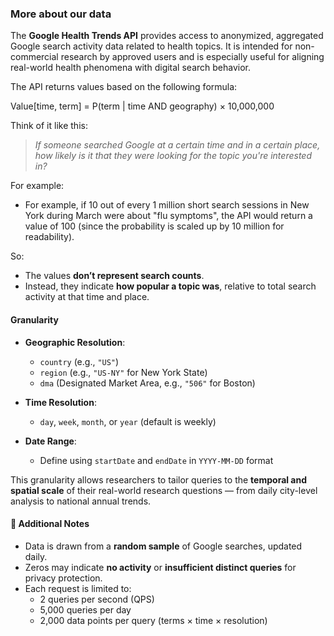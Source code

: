### More about our data

The **Google Health Trends API** provides access to anonymized, aggregated Google search activity data related to health topics. It is intended for non-commercial research by approved users and is especially useful for aligning real-world health phenomena with digital search behavior.

The API returns values based on the following formula:

Value[time, term] = P(term | time AND geography) × 10,000,000

Think of it like this:

> *If someone searched Google at a certain time and in a certain place, how likely is it that they were looking for the topic you're interested in?*

For example:
- For example, if 10 out of every 1 million short search sessions in New York during March were about "flu symptoms", the API would return a value of 100 (since the probability is scaled up by 10 million for readability).

So:
- The values **don’t represent search counts**.
- Instead, they indicate **how popular a topic was**, relative to total search activity at that time and place.

#### Granularity
- **Geographic Resolution**:
  - `country` (e.g., `"US"`)
  - `region` (e.g., `"US-NY"` for New York State)
  - `dma` (Designated Market Area, e.g., `"506"` for Boston)

- **Time Resolution**:
  - `day`, `week`, `month`, or `year` (default is weekly)

- **Date Range**:
  - Define using `startDate` and `endDate` in `YYYY-MM-DD` format

This granularity allows researchers to tailor queries to the **temporal and spatial scale** of their real-world research questions — from daily city-level analysis to national annual trends.


#### 🔗 Additional Notes

- Data is drawn from a **random sample** of Google searches, updated daily.
- Zeros may indicate **no activity** or **insufficient distinct queries** for privacy protection.
- Each request is limited to:
  - 2 queries per second (QPS)
  - 5,000 queries per day
  - 2,000 data points per query (terms × time × resolution)
